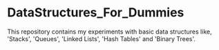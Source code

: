 # DataStructures_For_Dummies
This repository contains my experiments with basic data structures like, 'Stacks', 'Queues', 'Linked Lists', 'Hash Tables' and 'Binary Trees'.
